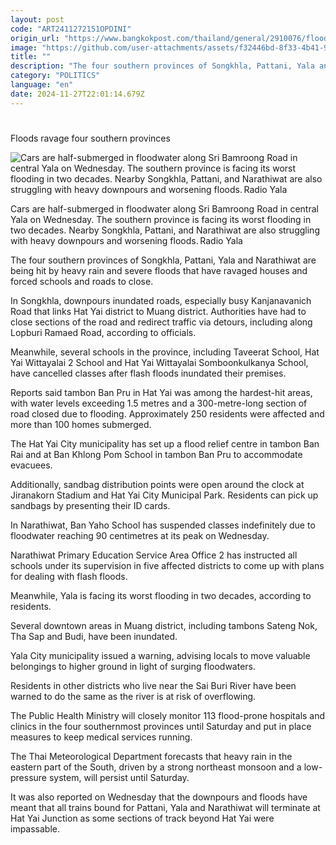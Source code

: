 ```yaml
---
layout: post
code: "ART2411272151OPDINI"
origin_url: "https://www.bangkokpost.com/thailand/general/2910076/floods-ravage-four-southern-provinces"
image: "https://github.com/user-attachments/assets/f32446bd-8f33-4b41-97c0-9ecf63b14fd8"
title: ""
description: "The four southern provinces of Songkhla, Pattani, Yala and Narathiwat are being hit by heavy rain and severe floods that have ravaged houses and forced schools and roads to close."
category: "POLITICS"
language: "en"
date: 2024-11-27T22:01:14.679Z
---
```


# 

Floods ravage four southern provinces

![Cars are half-submerged in floodwater along Sri Bamroong Road in central Yala on Wednesday. The southern province is facing its worst flooding in two decades. Nearby Songkhla, Pattani, and Narathiwat are also struggling with heavy downpours and worsening floods. Radio Yala](https://github.com/user-attachments/assets/03bf3811-d8f0-4520-b01e-3ea656e1b4f0)

Cars are half-submerged in floodwater along Sri Bamroong Road in central Yala on Wednesday. The southern province is facing its worst flooding in two decades. Nearby Songkhla, Pattani, and Narathiwat are also struggling with heavy downpours and worsening floods. Radio Yala

The four southern provinces of Songkhla, Pattani, Yala and Narathiwat are being hit by heavy rain and severe floods that have ravaged houses and forced schools and roads to close.

In Songkhla, downpours inundated roads, especially busy Kanjanavanich Road that links Hat Yai district to Muang district. Authorities have had to close sections of the road and redirect traffic via detours, including along Lopburi Ramaed Road, according to officials.

Meanwhile, several schools in the province, including Taveerat School, Hat Yai Wittayalai 2 School and Hat Yai Wittayalai Somboonkulkanya School, have cancelled classes after flash floods inundated their premises.

Reports said tambon Ban Pru in Hat Yai was among the hardest-hit areas, with water levels exceeding 1.5 metres and a 300-metre-long section of road closed due to flooding. Approximately 250 residents were affected and more than 100 homes submerged.

The Hat Yai City municipality has set up a flood relief centre in tambon Ban Rai and at Ban Khlong Pom School in tambon Ban Pru to accommodate evacuees.

Additionally, sandbag distribution points were open around the clock at Jiranakorn Stadium and Hat Yai City Municipal Park. Residents can pick up sandbags by presenting their ID cards.

In Narathiwat, Ban Yaho School has suspended classes indefinitely due to floodwater reaching 90 centimetres at its peak on Wednesday.

Narathiwat Primary Education Service Area Office 2 has instructed all schools under its supervision in five affected districts to come up with plans for dealing with flash floods.

Meanwhile, Yala is facing its worst flooding in two decades, according to residents.

Several downtown areas in Muang district, including tambons Sateng Nok, Tha Sap and Budi, have been inundated.

Yala City municipality issued a warning, advising locals to move valuable belongings to higher ground in light of surging floodwaters.

Residents in other districts who live near the Sai Buri River have been warned to do the same as the river is at risk of overflowing.

The Public Health Ministry will closely monitor 113 flood-prone hospitals and clinics in the four southernmost provinces until Saturday and put in place measures to keep medical services running.

The Thai Meteorological Department forecasts that heavy rain in the eastern part of the South, driven by a strong northeast monsoon and a low-pressure system, will persist until Saturday.

It was also reported on Wednesday that the downpours and floods have meant that all trains bound for Pattani, Yala and Narathiwat will terminate at Hat Yai Junction as some sections of track beyond Hat Yai were impassable.